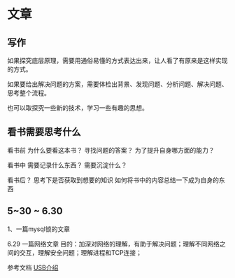 # 文章

## 写作
如果探究底层原理，需要用通俗易懂的方式表达出来，让人看了有原来是这样实现的方式。

如果要给出解决问题的方案，需要体检出背景、发现问题、分析问题、解决问题、思考整个流程。


也可以取探究一些新的技术，学习一些有趣的思想。

## 看书需要思考什么

看书前
为什么要看这本书？
寻找问题的答案？
为了提升自身哪方面的能力？

看书中
需要记录什么东西？
需要沉淀什么？

看书后？
思考下是否获取到想要的知识
如何将书中的内容总结一下成为自身的东西



## 5~30  ~ 6.30
1、一篇mysql锁的文章

6.29
一篇网络文章
目的：加深对网络的理解，有助于解决问题；理解不同网络之间的交互，理解安全问题；理解进程和TCP连接；


参考文档
[USB介绍](https://zhuanlan.zhihu.com/p/356863749)